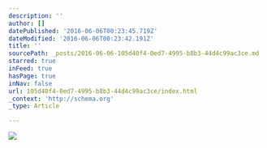 ```yaml
---
description: ''
author: []
datePublished: '2016-06-06T00:23:45.719Z'
dateModified: '2016-06-06T00:23:42.191Z'
title: ''
sourcePath: _posts/2016-06-06-105d40f4-0ed7-4995-b8b3-44d4c99ac3ce.md
starred: true
inFeed: true
hasPage: true
inNav: false
url: 105d40f4-0ed7-4995-b8b3-44d4c99ac3ce/index.html
_context: 'http://schema.org'
_type: Article

---
```

![](https://the-grid-user-content.s3-us-west-2.amazonaws.com/32bc7816-9fc7-4220-9383-eb419840f674.jpg)
